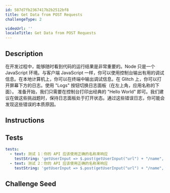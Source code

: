 ```yaml
---
id: 587d7fb2367417b2b2512bf8
title: Get Data from POST Requests
challengeType: 2

videoUrl: ''
localeTitle: Get Data from POST Requests
---
```


## Description
<section id='description'>
在开发过程中，能够随时看到代码的运行结果是非常重要的。Node 只是一个 JavaScript 环境。与客户端 JavaScript 一样，你可以使用控制台输出有用的调试信息。在本地计算机上，你可以在终端中输出调试信息。在 Glitch 上，你可以打开屏幕下方的日志。使用 "Logs" 按钮切换日志面板（在左上角，应用名称的下面）。
准备开始，我们只需要在控制台打印出经典的 "Hello World" 即可。我们建议在做这些挑战题时，保持日志面板处于打开状态。通过这些错误日志，你可能会发现这些错误的本质原因。
</section>

## Instructions
<section id='instructions'>

</section>

## Tests
<section id='tests'>

```yml
tests:
  - text: 测试 1：你的 API 应该使用正确的名称来响应
    testString: 'getUserInput => $.post(getUserInput("url") + "/name", {first: "Mick", last: "Jagger"}).then(data => { assert.equal(data.name, "Mick Jagger", "测试 1： "POST /name" 路由的行为不符合预期") }, xhr => { throw new Error(xhr.responseText); })'
  - text: 测试 2：你的 API 应该使用正确的名称来响应
    testString: 'getUserInput => $.post(getUserInput("url") + "/name", {first: "Keith", last: "Richards"}).then(data => { assert.equal(data.name, "Keith Richards", "Test 2: "POST /name" 路由的行为不符合预期") }, xhr => { throw new Error(xhr.responseText); })'

```

</section>

## Challenge Seed
<section id='challengeSeed'>















</section>

              